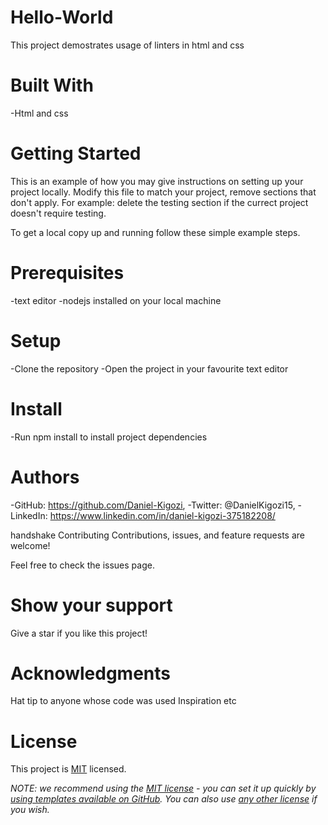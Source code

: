 # Hello-World

This project demostrates usage of linters in html and css

# Built With
-Html and css

# Getting Started
This is an example of how you may give instructions on setting up your project locally. Modify this file to match your project, remove sections that don't apply. For example: delete the testing section if the currect project doesn't require testing.

To get a local copy up and running follow these simple example steps.

# Prerequisites
-text editor
-nodejs installed on your local machine

# Setup
-Clone the repository
-Open the project in your favourite text editor

# Install
-Run npm install to install project dependencies

# Authors
-GitHub: https://github.com/Daniel-Kigozi,
-Twitter: @DanielKigozi15,
-LinkedIn: https://www.linkedin.com/in/daniel-kigozi-375182208/

handshake Contributing
Contributions, issues, and feature requests are welcome!

Feel free to check the issues page.

# Show your support
Give a star if you like this project!

# Acknowledgments

Hat tip to anyone whose code was used
Inspiration
etc

# License

This project is [MIT](./LICENSE) licensed.

_NOTE: we recommend using the [MIT license](https://choosealicense.com/licenses/mit/) - you can set it up quickly by [using templates available on GitHub](https://docs.github.com/en/communities/setting-up-your-project-for-healthy-contributions/adding-a-license-to-a-repository). You can also use [any other license](https://choosealicense.com/licenses/) if you wish._